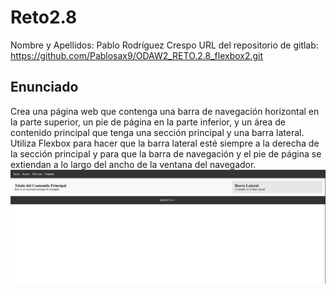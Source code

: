 # Reto2.8

Nombre y Apellidos: Pablo Rodríguez Crespo
URL del repositorio de gitlab: https://github.com/Pablosax9/ODAW2_RETO.2.8_flexbox2.git

## Enunciado

Crea una página web que contenga una barra de navegación horizontal en la parte superior, un pie de página en la parte inferior, y un área de contenido principal que tenga una sección principal y una barra lateral. Utiliza Flexbox para hacer que la barra lateral esté siempre a la derecha de la sección principal y para que la barra de navegación y el pie de página se extiendan a lo largo del ancho de la ventana del navegador.
![alt text](reto2.8.PNG)

